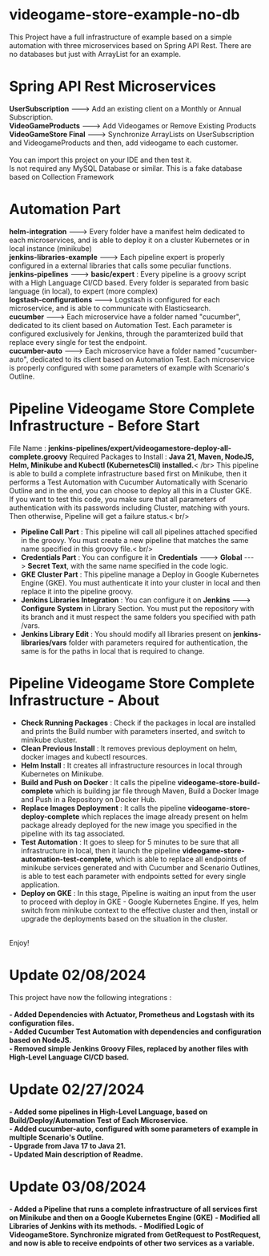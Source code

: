 # videogame-store-example-no-db
This Project have a full infrastructure of example based on a simple automation with three microservices based on Spring API Rest. There are no databases but just with ArrayList for an example.<br />
# Spring API Rest Microservices
<strong>UserSubscription</strong> ---> Add an existing client on a Monthly or Annual Subscription.<br />
<strong>VideoGameProducts</strong> ---> Add Videogames or Remove Existing Products<br />
<strong>VideoGameStore Final</strong> ---> Synchronize ArrayLists on UserSubscription and VideogameProducts and then, add videogame to each customer.<br />
<br />
You can import this project on your IDE and then test it.<br />
Is not required any MySQL Database or similar. This is a fake database based on Collection Framework<br />
# Automation Part
<strong>helm-integration</strong> ---> Every folder have a manifest helm dedicated to each microservices, and is able to deploy it on a cluster Kubernetes or in local instance (minikube)<br />
<strong>jenkins-libraries-example</strong> ---> Each pipeline expert is properly configured in a external libraries that calls some peculiar functions.<br />
<strong>jenkins-pipelines</strong> ---> <strong>basic/expert</strong> : Every pipeline is a groovy script with a High Language CI/CD based. Every folder is separated from basic language (in local), to expert (more complex)<br />
<strong>logstash-configurations</strong> ---> Logstash is configured for each microservice, and is able to communicate with Elasticsearch.<br />
<strong>cucumber</strong> ---> Each microservice have a folder named "cucumber", dedicated to its client based on Automation Test. Each parameter is configured exclusively for Jenkins, through the paramterized build that replace every single for test the endpoint.<br />
<strong>cucumber-auto</strong> ---> Each microservice have a folder named "cucumber-auto", dedicated to its client based on Automation Test. Each microservice is properly configured with some parameters of example with Scenario's Outline.<br />
# Pipeline Videogame Store Complete Infrastructure - Before Start
File Name : <strong>jenkins-pipelines/expert/videogamestore-deploy-all-complete.groovy</strong>
Required Packages to Install : <strong>Java 21, Maven, NodeJS, Helm, Minikube and Kubectl (KubernetesCli) installed.</strong>< /br>
This pipeline is able to build a complete infrastructure based first on Minikube, then it performs a Test Automation with Cucumber Automatically with Scenario Outline and in the end, you can choose to deploy all this in a Cluster GKE.<br />
If you want to test this code, you make sure that all parameters of authentication with its passwords including Cluster, matching with yours. Then otherwise, Pipeline will get a failure status.< br/>
- <strong>Pipeline Call Part</strong> : This pipeline will call all pipelines attached specified in the groovy. You must create a new pipeline that matches the same name specified in this groovy file.< br/>
- <strong>Credentials Part</strong> : You can configure it in <strong>Credentials</strong> ---> <strong>Global</strong> ---> <strong>Secret Text</strong>, with the same name specified in the code logic.<br />
- <strong>GKE Cluster Part</strong> : This pipeline manage a Deploy in Google Kubernetes Engine (GKE). You must authenticate it into your cluster in local and then replace it into the pipeline groovy.<br />
- <strong>Jenkins Libraries Integration</strong> : You can configure it on <strong>Jenkins</strong> ---> <strong>Configure System</strong> in Library Section. You must put the repository with its branch and it must respect the same folders you specified with path /vars.<br />
- <strong>Jenkins Library Edit</strong> : You should modify all libraries present on <strong>jenkins-libraries/vars</strong> folder with parameters required for authentication, the same is for the paths in local that is required to change. 
# Pipeline Videogame Store Complete Infrastructure - About
- <strong>Check Running Packages</strong> : Check if the packages in local are installed and prints the Build number with parameters inserted, and switch to minikube cluster.<br />
- <strong>Clean Previous Install</strong> : It removes previous deployment on helm, docker images and kubectl resources.<br />
- <strong>Helm Install</strong> : It creates all infrastructure resources in local through Kubernetes on Minikube.<br />
- <strong>Build and Push on Docker</strong> : It calls the pipeline <strong>videogame-store-build-complete</strong> which is building jar file through Maven, Build a Docker Image and Push in a Repository on Docker Hub.<br />
- <strong>Replace Images Deployment</strong> : It calls the pipeline <strong>videogame-store-deploy-complete</strong> which replaces the image already present on helm package already deployed for the new image you specified in the pipeline with its tag associated.<br />
- <strong>Test Automation</strong> : It goes to sleep for 5 minutes to be sure that all infrastructure in local, then it launch the pipeline <strong>videogame-store-automation-test-complete</strong>, which is able to replace all endpoints of minikube services generated and with Cucumber and Scenario Outlines, is able to test each parameter with endpoints setted for every single application.<br />
- <strong>Deploy on GKE</strong> : In this stage, Pipeline is waiting an input from the user to proceed with deploy in GKE - Google Kubernetes Engine. If yes, helm switch from minikube context to the effective cluster and then, install or upgrade the deployments based on the situation in the cluster.<br />
<br />
Enjoy!<br />

# Update 02/08/2024

This project have now the following integrations :<br />
<br />
<strong>- Added Dependencies with Actuator, Prometheus and Logstash with its configuration files.</strong><br />
<strong>- Added Cucumber Test Automation with dependencies and configuration based on NodeJS.</strong><br />
<strong>- Removed simple Jenkins Groovy Files, replaced by another files with High-Level Language CI/CD based.</strong><br />

# Update 02/27/2024

<strong>- Added some pipelines in High-Level Language, based on Build/Deploy/Automation Test of Each Microservice.</strong><br />
<strong>- Added cucumber-auto, configured with some parameters of example in multiple Scenario's Outline.</strong><br />
<strong>- Upgrade from Java 17 to Java 21.</strong><br />
<strong>- Updated Main description of Readme.</strong><br />

# Update 03/08/2024

<strong>- Added a Pipeline that runs a complete infrastructure of all services first on Minikube and then on a Google Kubernetes Engine (GKE)</strong>
<strong>- Modified all Libraries of Jenkins with its methods.</strong>
<strong>- Modified Logic of VideogameStore. Synchronize migrated from GetRequest to PostRequest, and now is able to receive endpoints of other two services as a variable.</strong>
